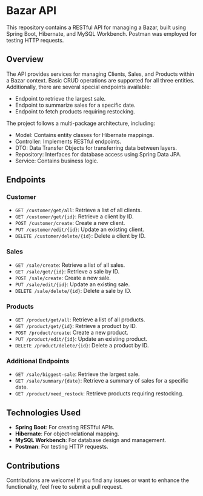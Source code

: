 # Bazar API

This repository contains a RESTful API for managing a Bazar, built using Spring Boot, Hibernate, and MySQL Workbench. Postman was employed for testing HTTP requests.

## Overview

The API provides services for managing Clients, Sales, and Products within a Bazar context. Basic CRUD operations are supported for all three entities. Additionally, there are several special endpoints available:

- Endpoint to retrieve the largest sale.
- Endpoint to summarize sales for a specific date.
- Endpoint to fetch products requiring restocking.

The project follows a multi-package architecture, including:

- Model: Contains entity classes for Hibernate mappings.
- Controller: Implements RESTful endpoints.
- DTO: Data Transfer Objects for transferring data between layers.
- Repository: Interfaces for database access using Spring Data JPA.
- Service: Contains business logic.

## Endpoints

### Customer
- `GET /customer/get/all`: Retrieve a list of all clients.
- `GET /customer/get/{id}`: Retrieve a client by ID.
- `POST /customer/create`: Create a new client.
- `PUT /customer/edit/{id}`: Update an existing client.
- `DELETE /customer/delete/{id}`: Delete a client by ID.

### Sales
- `GET /sale/create`: Retrieve a list of all sales.
- `GET /sale/get/{id}`: Retrieve a sale by ID.
- `POST /sale/create`: Create a new sale.
- `PUT /sale/edit/{id}`: Update an existing sale.
- `DELETE /sale/delete/{id}`: Delete a sale by ID.

### Products
- `GET /product/get/all`: Retrieve a list of all products.
- `GET /product/get/{id}`: Retrieve a product by ID.
- `POST /product/create`: Create a new product.
- `PUT /product/edit/{id}`: Update an existing product.
- `DELETE /product/delete/{id}`: Delete a product by ID.

### Additional Endpoints
- `GET /sale/biggest-sale`: Retrieve the largest sale.
- `GET /sale/summary/{date}`: Retrieve a summary of sales for a specific date.
- `GET /product/need_restock`: Retrieve products requiring restocking.

## Technologies Used

- **Spring Boot**: For creating RESTful APIs.
- **Hibernate**: For object-relational mapping.
- **MySQL Workbench**: For database design and management.
- **Postman**: For testing HTTP requests.

## Contributions

Contributions are welcome! If you find any issues or want to enhance the functionality, feel free to submit a pull request.
```
